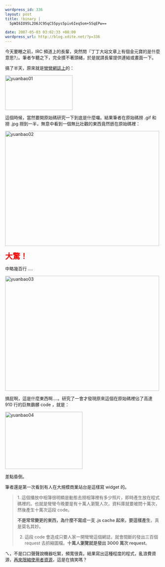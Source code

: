 ```yaml
--- 
wordpress_id: 336
layout: post
title: !binary |
  5pWI6IO95L2O6JC95qC55pys5piv6Ieq5om+55qEPw==

date: 2007-05-03 03:02:33 +08:00
wordpress_url: http://blog.xdite.net/?p=336
---
```

今天要睡之前，IRC 頻道上的長輩，突然問『丁丁大站文章上有個金元寶的是什麼意思?』。筆者乍聽之下，完全摸不著頭緒，於是就請長輩提供連結或畫面一下。

搞了半天，原來就是<a href="http://www.wretch.cc/blog/cwwany">彎彎網誌上</a>的：

<a href="http://www.flickr.com/photos/14765209@N00/481680164/" title="Photo Sharing"><img src="http://farm1.static.flickr.com/209/481680164_dc82fb9575_o.jpg" alt="yuanbao01" height="113" width="219" /></a>

這個時候，當然要開原始碼研究一下到底是什麼囉。結果筆者在原始碼撈 .gif 和 撈 .jpg 撈到一半，無意中看到一個無比壯觀的東西竟然嵌在原始碼裡：


<a href="http://www.flickr.com/photos/14765209@N00/481691315/" title="Photo Sharing"><img src="http://farm1.static.flickr.com/217/481691315_54af64a526.jpg" alt="yuanbao02" height="374" width="500" /></a>

<font color="#ff0000"><b><big><big><big>大驚！</big></big></big></b></font>


中略幾百行 ....

<a href="http://www.flickr.com/photos/14765209@N00/481680122/" title="Photo Sharing"><img src="http://farm1.static.flickr.com/196/481680122_23f7e047df.jpg" alt="yuanbao03" height="374" width="500" /></a>

搞屁啊，這是什麼東西啊....。研究了一會才發現原來這個在原始碼裡佔了高達 910 行的巨無霸髒 code ，就是：

<a href="http://www.flickr.com/photos/14765209@N00/481691235/" title="Photo Sharing"><img src="http://farm1.static.flickr.com/170/481691235_bd7706e1d8_o.jpg" alt="yuanbao04" height="186" width="251" /></a>

差點昏倒。

筆者還是第一次看到有人在大規模商業站台是這樣寫 widget 的。

<blockquote>1. 這個播放中相簿很明顯是動態去撈相簿裡有多少照片，即時產生放在程式碼裡的。也就是彎彎今晚要是有十萬人瀏覽人次，資料庫就要被問十萬次，然後產生十萬次這段 code。

<b>不是常常變更的東西，為什麼不寫成一支 .js cache 起來，要這樣產生</b>，真是莫名其妙。

2.  這段 code 會造成只要人家一開彎彎這個網誌，就會間斷的發出三百個 request 去抓縮圖檔。<b>十萬人瀏覽就是發出 3000 萬次 request</b>。
</blockquote>

ㄟ，不是口口聲聲說機器吃緊，頻寬很貴。結果寫出這種程度的程式，亂浪費資源，<a href="http://blog.xdite.net/?p=329">再來限縮使用者資源</a>，這是在搞笑嗎？
